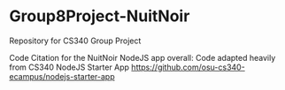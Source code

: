 # Group8Project-NuitNoir

Repository for CS340 Group Project

Code Citation for the NuitNoir NodeJS app overall:
Code adapted heavily from CS340 NodeJS Starter App
https://github.com/osu-cs340-ecampus/nodejs-starter-app
